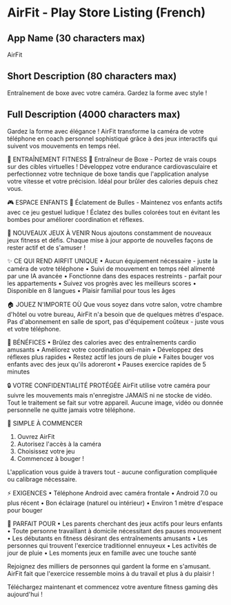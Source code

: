 # AirFit - Play Store Listing (French)

## App Name (30 characters max)
AirFit

## Short Description (80 characters max)
Entraînement de boxe avec votre caméra. Gardez la forme avec style !

## Full Description (4000 characters max)

Gardez la forme avec élégance ! AirFit transforme la caméra de votre téléphone en coach personnel sophistiqué grâce à des jeux interactifs qui suivent vos mouvements en temps réel.

💪 ENTRAÎNEMENT FITNESS
🥊 Entraîneur de Boxe - Portez de vrais coups sur des cibles virtuelles ! Développez votre endurance cardiovasculaire et perfectionnez votre technique de boxe tandis que l'application analyse votre vitesse et votre précision. Idéal pour brûler des calories depuis chez vous.

🎮 ESPACE ENFANTS
🫧 Éclatement de Bulles - Maintenez vos enfants actifs avec ce jeu gestuel ludique ! Éclatez des bulles colorées tout en évitant les bombes pour améliorer coordination et réflexes.

🚀 NOUVEAUX JEUX À VENIR
Nous ajoutons constamment de nouveaux jeux fitness et défis. Chaque mise à jour apporte de nouvelles façons de rester actif et de s'amuser !

✨ CE QUI REND AIRFIT UNIQUE
• Aucun équipement nécessaire - juste la caméra de votre téléphone
• Suivi de mouvement en temps réel alimenté par une IA avancée
• Fonctionne dans des espaces restreints - parfait pour les appartements
• Suivez vos progrès avec les meilleurs scores
• Disponible en 8 langues
• Plaisir familial pour tous les âges

🏠 JOUEZ N'IMPORTE OÙ
Que vous soyez dans votre salon, votre chambre d'hôtel ou votre bureau, AirFit n'a besoin que de quelques mètres d'espace. Pas d'abonnement en salle de sport, pas d'équipement coûteux - juste vous et votre téléphone.

💪 BÉNÉFICES
• Brûlez des calories avec des entraînements cardio amusants
• Améliorez votre coordination œil-main
• Développez des réflexes plus rapides
• Restez actif les jours de pluie
• Faites bouger vos enfants avec des jeux qu'ils adoreront
• Pauses exercice rapides de 5 minutes

🔒 VOTRE CONFIDENTIALITÉ PROTÉGÉE
AirFit utilise votre caméra pour suivre les mouvements mais n'enregistre JAMAIS ni ne stocke de vidéo. Tout le traitement se fait sur votre appareil. Aucune image, vidéo ou donnée personnelle ne quitte jamais votre téléphone.

📱 SIMPLE À COMMENCER
1. Ouvrez AirFit
2. Autorisez l'accès à la caméra
3. Choisissez votre jeu
4. Commencez à bouger !

L'application vous guide à travers tout - aucune configuration compliquée ou calibrage nécessaire.

⚡ EXIGENCES
• Téléphone Android avec caméra frontale
• Android 7.0 ou plus récent
• Bon éclairage (naturel ou intérieur)
• Environ 1 mètre d'espace pour bouger

🌟 PARFAIT POUR
• Les parents cherchant des jeux actifs pour leurs enfants
• Toute personne travaillant à domicile nécessitant des pauses mouvement
• Les débutants en fitness désirant des entraînements amusants
• Les personnes qui trouvent l'exercice traditionnel ennuyeux
• Les activités de jour de pluie
• Les moments jeux en famille avec une touche santé

Rejoignez des milliers de personnes qui gardent la forme en s'amusant. AirFit fait que l'exercice ressemble moins à du travail et plus à du plaisir !

Téléchargez maintenant et commencez votre aventure fitness gaming dès aujourd'hui !